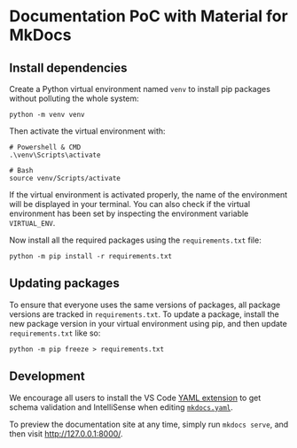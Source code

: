 # Documentation PoC with Material for MkDocs

## Install dependencies

Create a Python virtual environment named `venv` to install pip packages without polluting the whole system:

```shell
python -m venv venv
```

Then activate the virtual environment with:

```shell
# Powershell & CMD
.\venv\Scripts\activate

# Bash
source venv/Scripts/activate
```

If the virtual environment is activated properly, the name of the environment will be displayed in your terminal.
You can also check if the virtual environment has been set by inspecting the environment variable `VIRTUAL_ENV`.

Now install all the required packages using the `requirements.txt` file:

```shell
python -m pip install -r requirements.txt
```

## Updating packages

To ensure that everyone uses the same versions of packages, all package versions are tracked in `requirements.txt`.
To update a package, install the new package version in your virtual environment using pip, and then update `requirements.txt` like so:

```shell
python -m pip freeze > requirements.txt
```

## Development

We encourage all users to install the VS Code [YAML extension](https://marketplace.visualstudio.com/items?itemName=redhat.vscode-yaml) to get schema validation and IntelliSense when editing [`mkdocs.yaml`](mkdocs.yml).

To preview the documentation site at any time, simply run `mkdocs serve`, and then visit <http://127.0.0.1:8000/>.
